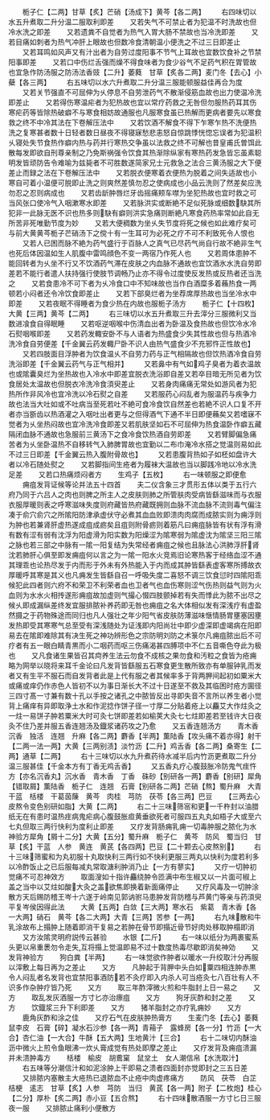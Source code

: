 <!-- { "loadSidebar": true } -->
　　栀子仁【二两】甘草【炙】芒硝【汤成下】黄芩【各二两】
　　右四味切以水五升煮取二升分温二服取利即差
　　又若失气不可禁止者为犯温不时洗故也但冷水洗之即差
　　又若遗粪不自觉者为热气入胃大肠不禁故也当冷洗即差
　　又若目痛如刺者为热气冲肝上眼故也但数冷食清朝温小便洗之不过三日即差止
　　又若耳鸣如风声又有汁出者为自劳过度阳事不节气上耳故也宜数饮食补之节禁阳事即差
　　又若口中伤烂舌强而燥不得食味者为食少谷气不足药气积在胃管故也宜急作防汤服之防汤法香豉【二升】萎蕤　甘草【炙各二两】麦门冬【去心】小蘗【各三两】
　　右五味切以水六升煮取二升分温三服能顿服益佳再合为度
　　又若关节强直不可屈伸为乆停息不自劳泄药气不散渐侵筋血故也出力使温冷洗即差止
　　又若得伤寒温疟者为犯热故也宜以常疗药救之无咎但勿服热药耳其伤寒疟药等皆除热破癖不与寒食相妨故通服也凡服寒食虽已热解而更病者要先以寒食救之终不中冷其法在下卷解压法中
　　又若饮酒不解食不得下乍寒乍热不洗便热洗之复寒甚者数十日轻者数日昼夜不得寝寐愁悲恚怒自惊跳悸恍惚忘误者为犯温积乆寝处失节食热作癖内热与药并行寒热交争虽以法救之终不可解也昔皇甫氏曽饵此散每发即欲自刑尊亲制之乃免斯祸强令饮食其热渐除纵家有寒热药发急皆忘虽素聪明发皆顽防告令难喻为兹毙者不可胜数遂简家兄士元救急之法合三黄汤服之大下便差止而録之法在下卷解压法中
　　又若脱衣便寒着衣便热为脱着之间失适故也小寒自可着小温便可脱即止洗之则爽然差慎勿忍之使病成也小品云洗则了然差矣应洗勿忍之忍则病成也
　　又若齿龂肿唇烂牙齿摇痛颊车噤为坐犯热故也宜时救之可当风张口使冷气入咽漱寒水即差
　　又若脉洪实或断絶不足似死脉或细数駃其所犯非一此脉无医不识也热多则駃有癖则洪实急痛则断絶凡寒食药热率常如此自无所苦非死唯勤节度为妙
　　又若大便稠数为坐乆失节度将死之候也如此难疗矣可与前大黄黄芩栀子芒硝汤下之傥十有一生耳可为必死之疗不可不利致死令人恨也
　　又若人已困而脉不絶为药气盛行于百脉人之真气已尽药气尚自行故不絶非生气也死后体因温如生人肌腹中雷鸣顔色不变一两宿乃作死人也
　　又若周体患肿不能回转者为乆坐不行又不饮酒药气滞在皮肤之内血脉不通故也宜饮酒氷水洗自劳即差若不能行者遣人扶持强行使肢节调畅乃止亦不得令过度使反发热或反热者还当洗之
　　又若食患冷不可下者为乆冷食口中不知味故也当作白酒糜多着蘓热食一两顿若小闷者还令冷饮食即差止
　　又若下部臭烂者为坐荐席厚热故也当坐冷水中即差
　　又若夜眠不得睡者为食少热在内故也服栀子汤方
　　栀子仁【十四枚】大黄【三两】黄芩【二两】
　　右三味切以水五升煮取三升去滓分三服微利又当数进飡食自得眠睡
　　又若呕逆咽喉中伤清血出者为卧温及食热故也但饮冷水冷石熨咽喉即差
　　又若药发輙安卧不与人语者为热盛食少失其性故也但与热酒冷洗冷食自劳便差【千金翼云药发輙尸卧不识人由热气盛食少不充邪忤正性故也】
　　又若四肢面目浮肿者为饮食温乆不自劳力药与正气相隔故也但饮热酒冷食自劳洗浴即差【千金翼云药气与正气相并】
　　又若鼻中有气如鸡子臭者为着衣温故也或隂囊臭烂为坐热故也入冷水中即差宜脱衣洗浴即自差又若卒目暗无所见者为饮食居处太温故也但脱衣冷洗冷食湏臾差止
　　又若身肉痛痛无常处如游风者为犯热所作非风冷也宜冷洗以冷石熨之自差
　　又若服药心闷乱者为服温药与疾争力故也法当大吐如或不吐病当至死若吐不絶可食冷食饮自然差也若絶不识人口复不开者亦当斵齿以热酒灌之入咽吐出者更与之但得酒气下通不半日即便蘓矣又若嗜寐不觉者为乆坐热闷故也宜冷洗冷食即差又若肌肤坚如石不可屈伸为热食温卧作癖五藏隔闭血脉不通故也急服前三黄汤下之食冷食饮热酒自劳即差
　　又若臂脚偏急痛苦者为乆坐卧温热不自移转气入肺脾胃故也宜勤以二布巾淹冷水搭之觉温则易如此不过三日即差【千金翼云热入腹附骨故也】
　　又若患腹背热如子如柸如盘许大者以冷石随处熨之
　　又若脚指间生疮者为履袜大温故也当以脚践冷地以冷水洗足差
　　又若口热痛烦闷者方
　　生鸡子【五枚】
　　右一味顿服之即便愈
　　痈疽发背证候等论并法五十四首
　　夫二仪含象三才贯形五体以类于五行六府乃同于六吕人之肉也则脾之所主人之皮肤则肺之所管肤肉受病皆繇滋味而与衣服衣服厚暖则表之呼寒滋味失度则府藏皆热府藏既拥则血脉不流血脉不流则毒气偏注凑于俞穴俞穴之所隂阳防津承虚伏守必煮其血血败即溃肉肉腐而成脓实则为痈浮则为肿也若兼肾肝虚热遂成疽成疬矣且疽则附骨疬则着筋凡曰痈疽脉皆有状有浮有滑有数有涩有弱有沈浮为阳虚滑为阳实数为阳燥涩为隂寒弱为隂虚沈为隂坚三阳三隂之脉也若三部之中脉有一隂一阳复结为失常经者痈疽之候也且脉法心洪肺浮肝肾沈若肺肝心俱至即发痈疽何以言之为一隂一阳水火竞焉旧论寒热客于经络血涩不通其理乖也论热尽发于内而形于外未有外热能入于内而成其肿皆繇表虚客寒所搏故衣厚暖呼其寒是其义也凡痈发生皆繇自召一呼吸失度二喜怒不调三饮食愆时四隂阳乖候犯此四者则六府不和荣卫不利荣者血也卫者气也血伤寒则涩气伤热则益气则为火血则为水水火相抟遂形痈疽故加虚则气撮心惙四肢颤掉若有失而悸此为脓不出尽之候乆即成漏纵差终发宜服排脓补养药即无咎也痈疽之名大体相似发有深浅疗有虚盈然摄之于药物殊途而同归也凡人强壮之年少阳气省皮肤防薄滋味惬情肠胃壅塞因壅发热即受其寒寒气总至受有深浅随处为证浅即内阳尚壮中即少虚深即虚竭病在阳即易去在隂即难除其有决生死之神功辨形色之宗防明刘防之术箓尔凡痈疽脓出后不可疗者有五一眼白睛青黒而小二咽药而呕三伤痛渴甚四膊项中不仁五音嘶色夺此为极也
　　又凡食诸生果皆召其疴养生法云勿食不成核之果勿食和汚粒之食皆为疮痈略为网举以晓将来耳千金论曰凡发背皆繇服五石寒食更生散所致亦有单服钟乳而发者又有生平不服石而自发背者此是上代有服之者其候率多于背两胛间起初如粟米大或痛或痒仍作赤色人皆初不以为事日渐长大不过十日遂至不救及其临困时疮方圎径三四寸髙一寸兼有数十孔以手按之诸孔之中脓皆反出寻即失音不言所以养生者小觉背上痛痒有异即取浄土水和作泥捻作饼子径一寸厚二分贴着疮上以麤艾大作炷灸之一炷一易饼子肿若粟米大时可灸七饼即差若如榆荚大灸七七炷即差若至钱许大日夜灸不住乃差并服五香连翘汤及鐡浆诸药攻之乃愈
　　又五香连翘汤方
　　青木香　沉香　独活　连翘　升麻【各二两】麝香【半两】薫陆香【攻头痛不着亦得】射干【二两一法一两】大黄【三两别渍】淡竹沥【二升】鸡舌香【各二两】桑寄生【二两】通草【二两】
　　右十三味切以水九升煮药待水减半后内竹沥更煮取二升分温三服甚佳【千金本方有丁香无鸡舌香】
　　又五香丸疗心腹鼓胀冷防鬼气疰忤方【亦名沉香丸】沉水香　青木香　丁香　硃砂【别研各一两】麝香【别研】犀角【错取屑】薫陆香　栀子仁　连翘　石膏【别研各二两】芒硝【熬】蜀升麻　大青　干蓝　栝楼　干葛茵蔯　黄芩　肉桂　芎防　茯苓【各三两】巴豆
　　【三两去心皮熬令变色别研如脂】大黄【二两】
　　右二十三味筛宻和更一千杵封以油腊纸无在有患时温热疰病鬼疟病心腹鼓胀疸黄垂欲死者可服四五丸丸如梧子大或至六七丸但取三两行快利为度利止即差
　　又疗发背肠痈乳痈一切毒肿服之脓化为水神验方犀角【屑十二分】大黄【五分】蜀升麻　栀子仁　黄芩　防风　蜀当归　甘草【炙】干蓝　人参　黄连　黄芪【各四两】巴豆【二十颗去心皮熬别】
　　右十三味筛蜜和为丸初服十丸取快利三两行如不快利更服三两丸以快利为度若利多以冷酢饭止之已后服每减丸常取溏利肿消乃止【一方有蓼实】
　　又疗一切肿初觉痛不可忍神效方
　　取面溲如十指许麤绕肿令匝满中布生椒又以一片面可椒上盖之当中以艾炷如酸大灸之盖欲焦即换着新面痛停止
　　又疗风毒及一切肿涂散方天后赐防稽王岑十六遂于岭南见郭讷驸马患肿发背防稽与芦黄门等亲与药湏臾平复岑侯因得此法
　　大黄【五两】白敛【三大两】寒水石　紫葛　青木香【各一大两】硝石　黄芩【各二大两】大青【三两】苦参【一两】
　　右九味散和牛乳涂故布上搨肿上随着即消干复易之若肿在骨节即搨近骨节好肉处移取肿榻即消
　　又方汝隂灵明府説传云甚验
　　水银【二斤】
　　右一味以纸分为两裹蜜系头更以帛重褁勿令走失互将搨上觉温即易不过十数度热毒尽歇即消矣神効
　　又发背神验方
　　狗白粪【半两】
　　右一味觉欲作肿者以暖水一升绞取汁分再服以滓敷上每日再为之差止
　　又方
　　凡肿起于背胛中头白如粟四相连肿赤黒令人闷乱者名发背也宜禁阳事酒防若不灸疗即入内杀人可当疮灸七八百壮有人不识多作杂肿疗皆乃死
　　又方
　　取三年酢滓微火煎和牛脂封上日一易之
　　又方
　　取乱发灰酒服一方寸匕亦治瘭疽
　　又方
　　狗牙灰酢和封之差
　　又方
　　饮鐡浆三升下利即差
　　又方
　　猪羊脂封之亦疗乳痈妙
　　又方
　　鹿角灰酢和涂之佳
　　又疗石气在皮肤肿热膏方
　　生麦门冬【去心】萎蕤　鼠李皮　石膏【碎】凝水石沙参【各一两】青葙子　露蜂房【各一分】竹沥【一大合】杏仁油【一大合】牛酥【五大两】生地黄汁【三合】
　　右十二味切内酥油沥中微火上煎令鱼眼沸一炊乆膏成觉有热处即摩之差止
　　又疗发背及痈疽溃漏并未溃肿毒方
　　栝楼　榆皮　胡鷰窠　鼠坌土　女人潮信帛【水洗取汁】
　　右五味等分潮信汁和如泥涂肿上干即易之溃者四面封亦觉即封之三五日差
　　又排脓内塞散主大疮热已退脓血不止疮中肉虚疼痛方
　　防风　茯苓　白芷　桔梗　逺志　甘草【炙】人参　芎防　当归　黄芪【各一两】附子【二枚炮】桂心【二分】厚朴【炙二两】赤小豆【五合熬】
　　右十四味散酒服一方寸匕日三服夜一服
　　又排脓止痛利小便散方
